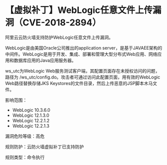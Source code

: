 # 【虚拟补丁】WebLogic任意文件上传漏洞（CVE-2018-2894）

阿里云云防火墙支持防护WebLogic任意文件上传漏洞。

WebLogic是由美国Oracle公司推出的application server，是基于JAVAEE架构的中间件。WebLogic是用于开发、集成、部署和管理大型分布式Web应用、网络应用和数据库应用的Java应用服务器。

ws\_utc为WebLogic Web服务测试客户端，其配置页面存在未授权访问的问题，路径为 /ws\_utc/config.do。攻击者可通过访问此配置页面，用有效的WebLogic Web路径替换存储JKS Keystores的文件目录，然后上传恶意的JSP脚本木马文件。

影响范围：

-   WebLogic 10.3.6.0
-   WebLogic 12.1.3.0
-   WebLogic 12.2.1.2
-   WebLogic 12.2.1.3

漏洞危险等级：高危

规则防护：云防火墙虚拟补丁已支持防护

规则类型：命令执行

